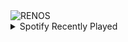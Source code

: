 <div align="justify">
<picture>
    <source media="(prefers-color-scheme: dark)" srcset="https://i.ibb.co/LNsBP2s/output-gif.gif">
    <source media="(prefers-color-scheme: light)" srcset="https://i.ibb.co/LNsBP2s/output-gif.gif">
    <img alt="RENOS" src="https://i.ibb.co/LNsBP2s/output-gif.gif">
</picture>
<details>
<summary>Spotify Recently Played</summary>
<img src="https://spotify-recently-played-readme.vercel.app/api?user=31d6d6zerc5ct6kck32na2ozsqf4&unique=1&width=400" alt="Spotify" />
</details>
</div>

<!-- Image deletion URL: https://ibb.co/sWXcPMX/4f6943b78cc6169c0278858916f43fa1 -->
